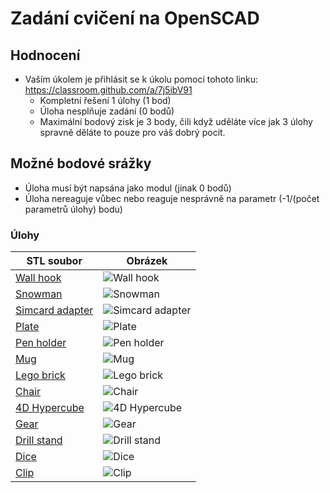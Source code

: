 # Zadání cvičení na OpenSCAD

## Hodnocení
* Vaším úkolem je přihlásit se k úkolu pomocí tohoto linku: https://classroom.github.com/a/7j5ibV91
  * Kompletní řešení 1 úlohy (1 bod)
  * Úloha nesplňuje zadání (0 bodů)
  * Maximální bodový zisk je 3 body, čili když uděláte více jak 3 úlohy spravně děláte to pouze pro váš dobrý pocit.

## Možné bodové srážky 

  * Úloha musí být napsána jako modul (jinak 0 bodů)
  * Úloha nereaguje vůbec nebo reaguje nesprávně na parametr (-1/(počet parametrů úlohy) bodu)

### Úlohy

|              STL soubor                 |                  Obrázek                    |
| --------------------------------------- | ------------------------------------------- |
| [Wall hook](STLs/wall_hook.stl)         | ![Wall hook](assets/wall_hook.png)          |
| [Snowman](STLs/snowman.stl)             | ![Snowman](assets/snowman.png)              |
| [Simcard adapter](STLs/sim.stl)         | ![Simcard adapter](assets/sim.png)          |
| [Plate](STLs/plate.stl)                 | ![Plate](assets/plate.png)                  |
| [Pen holder](STLs/pen_holder.stl)       | ![Pen holder](assets/pen_holder.png)        |
| [Mug](STLs/mug.stl)                     | ![Mug](assets/mug.png)                      |
| [Lego brick](STLs/lego.stl)             | ![Lego brick](assets/lego.png)              |
| [Chair](STLs/chair.stl)                 | ![Chair](assets/chair.png)                  |
| [4D Hypercube](STLs/hyper_cube.stl)     | ![4D Hypercube](assets/hyper_cube.png)      |
| [Gear](STLs/gear.stl)                   | ![Gear](assets/gear.png)                    |
| [Drill stand](STLs/drill_bit_holder.stl)| ![Drill stand](assets/drill_bit_holder.png) |
| [Dice](STLs/dice.stl)                   | ![Dice](assets/dice.png)                    |
| [Clip](STLs/clip.stl)                   | ![Clip](assets/clip.png)                    |

